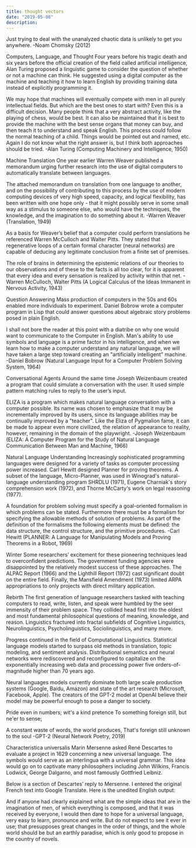 ```yaml
---
title: thought vectors
date: "2019-05-08"
description: 
---
```


Just trying to deal with the unanalyzed chaotic data is unlikely to get you anywhere.
-Noam Chomsky (2012)


Computers, Language, and Thought
Four years before his tragic death and six years before the official creation of the field called artificial intelligence, Alan Turing proposed a linguistic game to consider the question of whether or not a machine can think. He suggested using a digital computer as the machine and teaching it how to learn English by providing training data instead of explicitly programming it.

We may hope that machines will eventually compete with men in all purely intellectual fields. But which are the best ones to start with? Even this is a difficult decision. Many people think that a very abstract activity, like the playing of chess, would be best. It can also be maintained that it is best to provide the machine with the best sense organs that money can buy, and then teach it to understand and speak English. This process could follow the normal teaching of a child. Things would be pointed out and named, etc. Again I do not know what the right answer is, but I think both approaches should be tried.
-Alan Turing (Computing Machinery and Intelligence, 1950)

Machine Translation
One year earlier Warren Weaver published a memorandum urging further research into the use of digital computers to automatically translate between languages.

The attached memorandum on translation from one language to another, and on the possibility of contributing to this process by the use of modern computing devices of very high speed, capacity, and logical flexibility, has been written with one hope only - that it might possibly serve in some small way as a stimulus to someone else, who would have the techniques, the knowledge, and the imagination to do something about it.
-Warren Weaver (Translation, 1949)

As a basis for Weaver’s belief that a computer could perform translations he referenced Warren McCulloch and Walter Pitts. They stated that regenerative loops of a certain formal character (neural networks) are capable of deducing any legitimate conclusion from a finite set of premises.

The role of brains in determining the epistemic relations of our theories to our observations and of these to the facts is all too clear, for it is apparent that every idea and every sensation is realized by activity within that net.
-Warren McCulloch, Walter Pitts (A Logical Calculus of the Ideas Immanent in Nervous Activity, 1943)

Question Answering
Mass production of computers in the 50s and 60s enabled more individuals to experiment. Daniel Bobrow wrote a computer program in Lisp that could answer questions about algebraic story problems posed in plain English.

I shall not bore the reader at this point with a diatribe on why one would want to communicate to the Computer in English. Man's ability to use symbols and language is a prime factor in his intelligence, and when we learn how to make a computer understand any natural language, we will have taken a large step toward creating an "artificially intelligent" machine.
-Daniel Bobrow (Natural Language Input for a Computer Problem Solving System, 1964)

Conversational Agents
Around the same time Joseph Weizenbaum created a program that could simulate a conversation with the user. It used simple pattern matching rules to reply to the user’s input.

ELIZA is a program which makes natural language conversation with a computer possible. Its name was chosen to emphasize that it may be incrementally improved by its users, since its language abilities may be continually improved by a "teacher". Like the Eliza of Pygmalion fame, it can be made to appear even more civilized, the relation of appearance to reality, however, remaining in the domain of the playwright.
-Joseph Weizenbaum (ELIZA: A Computer Program for the Study of Natural Language Communication Between Man and Machine, 1966)

Natural Language Understanding
Increasingly sophisticated programming languages were designed for a variety of tasks as computer processing power increased. Carl Hewitt designed Planner for proving theorems. A subset of the language, Micro-Planner, was used in Winograd's natural-language understanding program SHRDLU (1971), Eugene Charniak's story comprehension work (1972), and Thorne McCarty's work on legal reasoning (1977).

A foundation for problem solving must specify a goal-oriented formalism in which problems can be stated. Furthermore there must be a formalism for specifying the allowable methods of solution of problems. As part of the definition of the formalisms the following elements must be defined: the data structure, the control structure, and the primitive procedures.
-Carl Hewitt (PLANNER: A Language for Manipulating Models and Proving Theorems in a Robot, 1969)

Winter
Some researchers’ excitement for these pioneering techniques lead to overconfident predictions. The government funding agencies were disappointed by the relatively modest success of these approaches. The ALPAC Report (1966) and the Lighthill Report (1972) cast significant doubt on the entire field. Finally, the Mansfield Amendment (1973) limited ARPA appropriations to only projects with direct military application.

Rebirth
The first generation of language researchers tasked with teaching computers to read, write, listen, and speak were humbled by the seer immensity of their problem space. They collided head first into the oldest and most fundamental philosophical questions of meaning, knowledge, and reason. Linguistics fractured into fractal subfields of Cognitive Linguistics, Neurolinguistics, Psycholinguistics, Sociolinguistics, and many more.

Progress continued in the field of Computational Linguistics. Statistical language models started to surpass old methods in translation, topic modeling, and sentiment analysis. Distributional semantics and neural networks were rediscovered and reconfigured to capitalize on the exponentially increasing web data and processing power five orders-of-magnitude higher than 70 years ago.

Neural languages models currently dominate both large scale production systems (Google, Baidu, Amazon) and state of the art research (Microsoft, Facebook, Apple). The creators of the GPT-2 model at OpenAI believe their model may be powerful enough to pose a danger to society.

Pride even in numbers; wit's a kind pretence
To something foreign still, but ne'er to sense;

A constant waste of words, the world produces,
That's foreign still unknown to the soul
-GPT-2 (Neural Network Poetry, 2019)

Characteristica universalis
Marin Mersenne asked René Descartes to evaluate a project in 1629 concerning a new universal language. The symbols would serve as an interlingua with a universal grammar. This idea would go on to captivate many philosophers including John Wilkins, Francis Lodwick, George Dalgarno, and most famously Gottfried Leibniz.

Below is a section of Descartes’ reply to Mersenne. I entered the original French text into Google Translate. Here is the unedited English output:

And if anyone had clearly explained what are the simple ideas that are in the imagination of men, of which everything is composed, and that it was received by everyone, I would then dare to hope for a universal language, very easy to learn, pronounce and write. But do not expect to see it ever in use; that presupposes great changes in the order of things, and the whole world should be but an earthly paradise, which is only good to propose in the country of novels.
